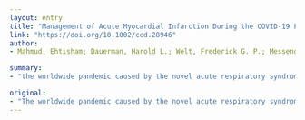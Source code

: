 ```yaml
---
layout: entry
title: "Management of Acute Myocardial Infarction During the COVID-19 Pandemic"
link: "https://doi.org/10.1002/ccd.28946"
author:
- Mahmud, Ehtisham; Dauerman, Harold L.; Welt, Frederick G. P.; Messenger, John C.; Rao, Sunil V.; Grines, Cindy; Mattu, Amal; Kirtane, Ajay J.; Jauhar, Rajiv; Meraj, Perwaiz; Rokos, Ivan C.; Rumsfeld, John S.; Henry, Timothy D.

summary:
- "the worldwide pandemic caused by the novel acute respiratory syndrome coronavirus 2 (SARS-CoV2) has resulted in a new and lethal disease termed coronanavirus disease 2019 (COVID-19) The disease is known as acute myocardial infarction (AMI) but the majority of patients who need cardiovascular care for the management of ischemic heart disease may not be infected with the disease."

original:
- "The worldwide pandemic caused by the novel acute respiratory syndrome coronavirus 2 (SARS-CoV2) has resulted in a new and lethal disease termed coronavirus disease 2019 (COVID-19). Although there is an association between cardiovascular disease and COVID-19, the majority of patients who need cardiovascular care for the management of ischemic heart disease may not be infected with COVID-19. The objective of this document is to provide recommendations for a systematic approach for the care of patients with an acute myocardial infarction (AMI) during the COVID-19 pandemic. There is a recognition of two major challenges in providing recommendations for AMI care in the COVID-19 era. Cardiovascular manifestations of COVID-19 are complex with patients presenting with AMI, myocarditis simulating a ST-elevation MI presentation, stress cardiomyopathy, non-ischemic cardiomyopathy, coronary spasm, or nonspecific myocardial injury and the prevalence of COVID-19 disease in the US population remains unknown with risk of asymptomatic spread. This document addresses the care of these patients focusing on 1) the varied clinical presentations; 2) appropriate personal protection equipment (PPE) for health care workers; 3) role of the Emergency Department, Emergency Medical System and the Cardiac Catheterization Laboratory; and 4) Regional STEMI systems of care. During the COVID-19 pandemic, primary PCI remains the standard of care for STEMI patients at PCI capable hospitals when it can be provided in a timely fashion, with an expert team outfitted with PPE in a dedicated CCL room. A fibrinolysis-based strategy may be entertained at non-PCI capable referral hospitals or in specific situations where primary PCI cannot be executed or is not deemed the best option. This article is protected by copyright. All rights reserved."
---
```


